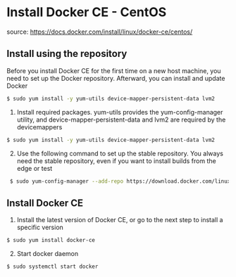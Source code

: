 Install Docker CE - CentOS
==========================

source: https://docs.docker.com/install/linux/docker-ce/centos/

Install using the repository
-----------------------------
Before you install Docker CE for the first time on a new host machine, you need to set up the Docker repository. Afterward, you can install and update Docker

```bash
$ sudo yum install -y yum-utils device-mapper-persistent-data lvm2
```



1. Install required packages. yum-utils provides the yum-config-manager utility, and device-mapper-persistent-data and lvm2 are required by the devicemappers

  ```bash
  $ sudo yum install -y yum-utils device-mapper-persistent-data lvm2
  ```

  

2. Use the following command to set up the stable repository. You always need the stable repository, even if you want to install builds from the edge or test

  ```bash
   $ sudo yum-config-manager --add-repo https://download.docker.com/linux/centos/docker-ce.repo
  ```

Install Docker CE
------------------
1. Install the latest version of Docker CE, or go to the next step to install a specific version

  ```bash
  $ sudo yum install docker-ce
  ```

  

2. Start docker daemon
   

  ```bash
  $ sudo systemctl start docker
  ```

  
